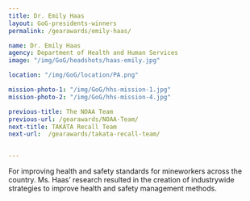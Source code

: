 ```yaml
---
title: Dr. Emily Haas
layout: GoG-presidents-winners
permalink: /gearawards/emily-haas/

name: Dr. Emily Haas
agency: Department of Health and Human Services
image: "/img/GoG/headshots/haas-emily.jpg"

location: "/img/GoG/location/PA.png"

mission-photo-1: "/img/GoG/hhs-mission-1.jpg"
mission-photo-2: "/img/GoG/hhs-mission-4.jpg"

previous-title: The NOAA Team
previous-url: /gearawards/NOAA-Team/
next-title: TAKATA Recall Team
next-url:  /gearawards/takata-recall-team/


---
```


For improving health and safety
standards for mineworkers across
the country. Ms. Haas’ research
resulted in the creation of industrywide strategies to improve health
and safety management methods.
